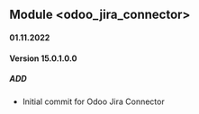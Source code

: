 ## Module <odoo_jira_connector>

#### 01.11.2022
#### Version 15.0.1.0.0
##### ADD
- Initial commit for Odoo Jira Connector


